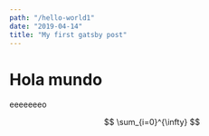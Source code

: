 ```yaml
---
path: "/hello-world1"
date: "2019-04-14"
title: "My first gatsby post"
---
```


# Hola mundo

eeeeeeeo

$$
\sum_{i=0}^{\infty}
$$
